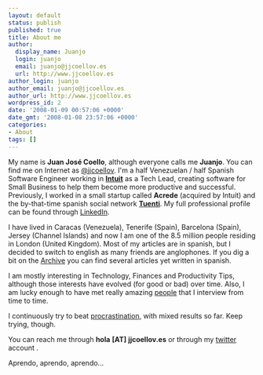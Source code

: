 ```yaml
---
layout: default
status: publish
published: true
title: About me
author:
  display_name: Juanjo
  login: juanjo
  email: juanjo@jjcoellov.es
  url: http://www.jjcoellov.es
author_login: juanjo
author_email: juanjo@jjcoellov.es
author_url: http://www.jjcoellov.es
wordpress_id: 2
date: '2008-01-09 00:57:06 +0000'
date_gmt: '2008-01-08 23:57:06 +0000'
categories:
- About
tags: []
---
```

My name is **Juan José Coello**, although everyone calls me **Juanjo**. You can find me on Internet as [@jjcoellov][twitter]. I'm a half Venezuelan / half Spanish Software Engineer working in **[Intuit][intuit]** as a Tech Lead, creating software for Small Business to help them become more productive and successful. Previously, I worked in a small startup called **Acrede** (acquired by Intuit) and the by-that-time spanish social network **[Tuenti][tuenti]**. My full professional profile can be found through [LinkedIn][linkedin].

I have lived in Caracas (Venezuela), Tenerife (Spain), Barcelona (Spain), Jersey (Channel Islands) and now I am one of the 8.5 million people residing in London (United Kingdom). Most of my articles are in spanish, but I decided to switch to english as many friends are anglophones. If you dig a bit on the [Archive](/archive) you can find several articles yet written in spanish.

I am mostly interesting in Technology, Finances and Productivity Tips, although those interests have evolved (for good or bad) over time. Also, I am lucky enough to have met really amazing [people][toni] that I interview from time to time.

I continuously try to beat [procrastination][wbw], with mixed results so far. Keep trying, though.

You can reach me through **hola** **[AT]** **jjcoellov.es** or through my [twitter][twitter] account .

Aprendo, aprendo, aprendo...

[intuit]: http://www.intuit.com
[tuenti]: http://www.tuenti.com
[linkedin]: http://linkedin.com/in/jjcoellov
[twitter]: http://www.twitter.com/jjcoellov
[toni]: http://jjcoellov.es/2012/12/04/beers-talk-i-toni-cebrian/
[wbw]: http://waitbutwhy.com/2013/10/why-procrastinators-procrastinate.html
